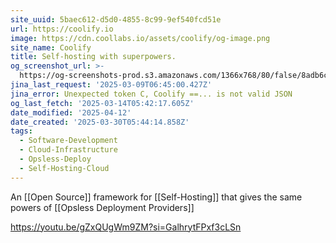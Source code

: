 ```yaml
---
site_uuid: 5baec612-d5d0-4855-8c99-9ef540fcd51e
url: https://coolify.io
image: https://cdn.coollabs.io/assets/coolify/og-image.png
site_name: Coolify
title: Self-hosting with superpowers.
og_screenshot_url: >-
  https://og-screenshots-prod.s3.amazonaws.com/1366x768/80/false/8adb6cd229225f3089022eda32c5ae6c0d5b1a4b17b5b55bfabbb1493a916eb5.jpeg
jina_last_request: '2025-03-09T06:45:00.427Z'
jina_error: Unexpected token C, Coolify ==... is not valid JSON
og_last_fetch: '2025-03-14T05:42:17.605Z'
date_modified: '2025-04-12'
date_created: '2025-03-30T05:44:14.858Z'
tags:
  - Software-Development
  - Cloud-Infrastructure
  - Opsless-Deploy
  - Self-Hosting-Cloud
---
```



























































An [[Open Source]] framework for [[Self-Hosting]] that gives the same powers of [[Opsless Deployment Providers]]

https://youtu.be/gZxQUgWm9ZM?si=GalhrytFPxf3cLSn
